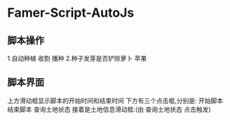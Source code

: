 # Famer-Script-AutoJs

## 脚本操作
1.自动种植 收割 播种
2.种子发芽是否铲除萝卜 苹果

## 脚本界面
上方滑动框显示脚本的开始时间和结束时间
下方有三个点击框,分别是:
    开始脚本 结束脚本 查询土地状态
接着是土地信息滑动框:(由 查询土地状态 点击触发)


    
